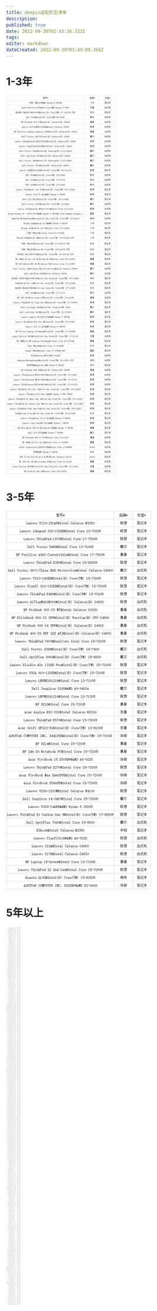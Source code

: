 ```yaml
---
title: deepin适配机型清单
description: 
published: true
date: 2022-09-30T02:43:36.723Z
tags: 
editor: markdown
dateCreated: 2022-09-30T01:49:09.366Z
---
```


# 1-3年
![2022-9-30_30603.png](/2022-9-30_30603.png)
# 3-5年
![2022-9-30_3410.png](/2022-9-30_3410.png)
# 5年以上
![2022-9-30_36325.png](/2022-9-30_36325.png)